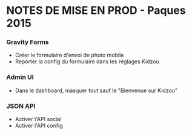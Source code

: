 # NOTES DE MISE EN PROD - Paques 2015 #

### Gravity Forms ###

* Créer le formulaire d'envoi de photo mobile
* Reporter la config du formulaire dans les réglages Kidzou

### Admin UI ###

* Dans le dashboard, masquer tout sauf le "Bienvenue sur Kidzou"

### JSON API ###

* Activer l'API social
* Activer l'API config